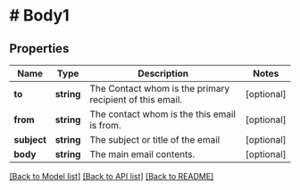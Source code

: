 # # Body1

## Properties

Name | Type | Description | Notes
------------ | ------------- | ------------- | -------------
**to** | **string** | The Contact whom is the primary recipient of this email. | [optional]
**from** | **string** | The contact whom is the this email is from. | [optional]
**subject** | **string** | The subject or title of the email | [optional]
**body** | **string** | The main email contents. | [optional]

[[Back to Model list]](../../README.md#models) [[Back to API list]](../../README.md#endpoints) [[Back to README]](../../README.md)
